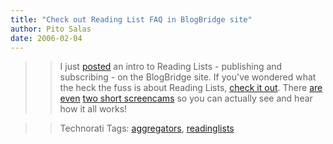 ```yaml
---
title: "Check out Reading List FAQ in BlogBridge site"
author: Pito Salas
date: 2006-02-04
---
```



>>

>> I just
[posted](<http://www.blogbridge.com/archives/2006/02/what_is_a_blogb.php>) an
intro to Reading Lists - publishing and subscribing - on the BlogBridge site.
If you've wondered what the heck the fuss is about Reading Lists, [check it
out](<http://www.blogbridge.com/archives/2006/02/what_is_a_blogb.php>). There
[are even](<http://www.blogbridge.com/archives/2006/01/new_screencast.php>)
[two short
screencams](<http://www.blogbridge.com/movies/bbreadinglistpub.mov>) so you
can actually see and hear how it all works!

>>

>> Technorati Tags:
[aggregators](<http://www.technorati.com/tag/aggregators>),
[readinglists](<http://www.technorati.com/tag/readinglists>)


